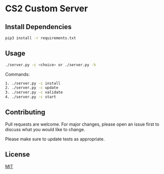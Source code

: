 # CS2 Custom Server



## Install Dependencies

```bash
pip3 install -r requirements.txt
```

## Usage

```bash
./server.py -c <choice> or ./server.py -h
```

Commands:
```bash
1. ./server.py -c install
2. ./server.py -c update
3. ./server.py -c validate
4. ./server.py -c start
```

## Contributing

Pull requests are welcome. For major changes, please open an issue first
to discuss what you would like to change.

Please make sure to update tests as appropriate.

## License

[MIT](https://choosealicense.com/licenses/mit/)
